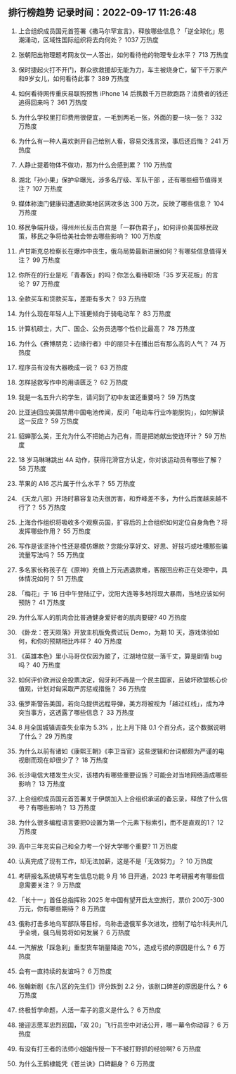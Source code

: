 
## 排行榜趋势 记录时间：2022-09-17 11:26:48
  
  1. 上合组织成员国元首签署《撒马尔罕宣言》，释放哪些信息？「逆全球化」思潮涌动，区域性国际组织将去向何处？ 1037 万热度
    
  2. 张朝阳出物理题考网友仅一人答出，如何看待他的物理专业水平？ 713 万热度
    
  3. 保时捷起火打不开门，群众欲救援却无能为力，车主被烧身亡，留下千万家产和9岁女儿，如何看待此事？ 389 万热度
    
  4. 如何看待网传重庆易联购预售 iPhone 14 后携数千万巨款跑路？消费者的钱还追得回来吗？ 361 万热度
    
  5. 为什么学校里打印费用很便宜，一毛到两毛一张，外面的要一块一张？ 332 万热度
    
  6. 为什么有一种人喜欢剥开自己给别人看，容易交浅言深，事后还后悔？ 241 万热度
    
  7. 人静止提着物体不做功，那为什么会感到累？ 110 万热度
    
  8. 湖北「孙小果」保护伞曝光，涉多名厅级、军队干部 ，还有哪些细节值得关注？ 107 万热度
    
  9. 媒体称澳门健康码遭遇欧美地区网攻多达 300 万次，反映了哪些信息？ 104 万热度
    
  10. 移民争端升级，得州州长反击白宫是「一群伪君子」，如何评价美国移民政策，移民之争将给美社会带去哪些影响？ 100 万热度
    
  11. 卢甘斯克总检察长在爆炸中丧生，俄乌局势最新进展如何？有哪些信息值得关注？ 99 万热度
    
  12. 你所在的行业是吃「青春饭」的吗？你怎么看待职场「35 岁天花板」的言论？ 97 万热度
    
  13. 全款买车和贷款买车，差距有多大？ 93 万热度
    
  14. 为什么现在年轻人上下班更倾向于骑电动车？ 83 万热度
    
  15. 计算机硕士，大厂、国企、公务员选哪个性价比最高？ 78 万热度
    
  16. 为什么《赛博朋克：边缘行者》中的丽贝卡在播出后有那么高的人气？ 74 万热度
    
  17. 程序员有没有大器晚成一说？ 63 万热度
    
  18. 怎样拯救写作中的用语匮乏？ 62 万热度
    
  19. 我是一名五升六的学生，请问到了初中友谊还重要吗？ 59 万热度
    
  20. 比亚迪回应美国禁用中国电池传闻，反问「电动车行业咋能脱钩」，如何解读这一反应？ 59 万热度
    
  21. 貂蝉那么美，王允为什么不把她占为己有，而是把她献出使连环计？ 59 万热度
    
  22. 18 岁马琳琳跳出 4A 动作，获得花滑官方认定，你对该运动员有哪些了解？ 58 万热度
    
  23. 苹果的 A16 芯片属于什么水平？ 55 万热度
    
  24. 《天龙八部》开场时慕容复功夫很厉害，和乔峰差不多，为什么后面越来越不行了？ 55 万热度
    
  25. 上海合作组织将吸收多个观察员国，扩容后的上合组织如何定位自身角色？将发挥哪些作用？ 55 万热度
    
  26. 写作是该坚持个性还是模仿爆款？您能分享好文、好思、好技巧或吐槽那些骗流量写法吗？ 55 万热度
    
  27. 多名家长称孩子在《原神》充值上万元遇退款难，客服回应称正在处理中，具体情况如何？ 51 万热度
    
  28. 「梅花」于 16 日中午登陆辽宁，沈阳大连等多地将现大暴雨，当地应该如何预防？ 41 万热度
    
  29. 为什么军人的肌肉会比普通健身爱好者的肌肉要硬? 40 万热度
    
  30. 《卧龙：苍天陨落》开放主机版免费试玩 Demo，为期 10 天，游戏体验如何，和你的预期相比咋样？ 40 万热度
    
  31. 《英雄本色》里小马哥仅仅因为跛了，江湖地位就一落千丈，算是剧情 bug 吗？ 40 万热度
    
  32. 如何评价欧洲议会投票决定，匈牙利不再是一个民主国家，且破坏欧盟核心价值观，计划对匈采取严厉惩戒措施？ 36 万热度
    
  33. 俄罗斯警告美国，若向乌提供远程导弹，美方将被视为「越过红线」，成为冲突当事方，这透露了哪些信息？ 33 万热度
    
  34. 8 月全国城镇调查失业率为 5.3% ，比上月下降 0.1 个百分点，这个数据说明了什么？ 29 万热度
    
  35. 为什么以前有诸如《康熙王朝》《李卫当官》这些逻辑和台词都颇为严谨的电视剧而现在却很少了？ 18 万热度
    
  36. 长沙电信大楼发生火灾，该楼内有哪些重要设施？可能会对当地网络造成哪些影响？ 13 万热度
    
  37. 上合组织成员国元首签署关于伊朗加入上合组织承诺的备忘录，释放了什么信号？有哪些影响？ 13 万热度
    
  38. 为什么很多编程语言要把0设置为第一个元素下标索引，而不是直观的1？ 12 万热度
    
  39. 高中三年充实自己和全力考一个好大学哪个重要? 11 万热度
    
  40. 认真完成了现有工作，却无法加薪，这是不是「无效努力」？ 10 万热度
    
  41. 考研报名系统填写考生信息功能 9 月 16 日开通，2023 年考研报考有哪些信息需要关注？ 9 万热度
    
  42. 「长十一」首任总指挥称 2025 年中国有望开启太空旅行，票价 200万-300 万元，你有哪些期待？ 8 万热度
    
  43. 俄称打击多地乌军部队等目标，乌称击退俄军多次进攻，控制了哈尔科夫州几乎全境，俄乌局势将如何发展？ 6 万热度
    
  44. 一汽解放「踩急刹」重型货车销量降逾 70%，造成亏损的原因是什么？ 6 万热度
    
  45. 会有一直持续的友谊吗？ 6 万热度
    
  46. 张翰新剧《东八区的先生们》评分跌到 2.2 分，该剧口碑差的原因是什么？ 6 万热度
    
  47. 终极哲学命题，人活一辈子的意义是什么？ 6 万热度
    
  48. 接迎志愿军忠烈回国，「双 20」飞行员空中对话公开，哪一幕令你动容？ 6 万热度
    
  49. 有没有打王者的法师小姐姐传授一下不被打野抓的经验啊? 6 万热度
    
  50. 为什么王鹤棣能凭《苍兰诀》口碑翻身？ 6 万热度
    